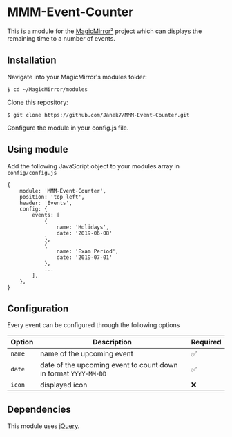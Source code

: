 # MMM-Event-Counter

This is a module for the [MagicMirror²](https://github.com/MichMich/MagicMirror/) project which can displays the remaining time to a number of events.

## Installation

Navigate into your MagicMirror's modules folder:

``$ cd ~/MagicMirror/modules``

Clone this repository:

``$ git clone https://github.com/Janek7/MMM-Event-Counter.git``

Configure the module in your config.js file.

## Using module
Add the following JavaScript object to your modules array in ``config/config.js``
````
{
    module: 'MMM-Event-Counter',
    position: 'top_left',
    header: 'Events',
    config: {
        events: [
            {
                name: 'Holidays',
                date: '2019-06-08'
            },
            {
                name: 'Exam Period',
                date: '2019-07-01'
            },
            ...
        ],
    },
}
````

## Configuration
Every event can be configured through the following options

| Option | Description | Required |
|----------------- |----------- | ------- |
| `name` | name of the upcoming event | ✅  |
| `date` | date of the upcoming event to count down in format `YYYY-MM-DD` | ✅  |
| `icon` | displayed icon | ❌  |


## Dependencies
This module uses [jQuery](https://jquery.com/).